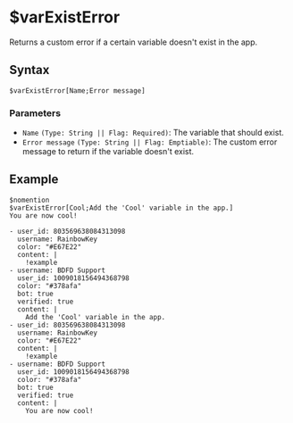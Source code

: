 # $varExistError
Returns a custom error if a certain variable doesn't exist in the app.

## Syntax
```
$varExistError[Name;Error message]
```

### Parameters
- `Name` `(Type: String || Flag: Required)`: The variable that should exist.
- `Error message` `(Type: String || Flag: Emptiable)`: The custom error message to return if the variable doesn't exist.

## Example
```
$nomention
$varExistError[Cool;Add the 'Cool' variable in the app.]
You are now cool!
```

``` discord yaml
- user_id: 803569638084313098
  username: RainbowKey
  color: "#E67E22"
  content: |
    !example
- username: BDFD Support
  user_id: 1009018156494368798
  color: "#378afa"
  bot: true
  verified: true
  content: |
    Add the 'Cool' variable in the app.
- user_id: 803569638084313098
  username: RainbowKey
  color: "#E67E22"
  content: |
    !example
- username: BDFD Support
  user_id: 1009018156494368798
  color: "#378afa"
  bot: true
  verified: true
  content: |
    You are now cool!
```
